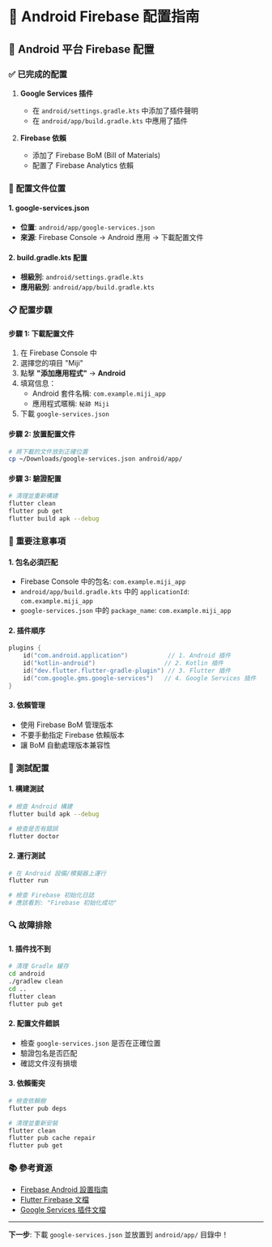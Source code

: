 # 🤖 Android Firebase 配置指南

## 📱 Android 平台 Firebase 配置

### ✅ **已完成的配置**

1. **Google Services 插件**
   - 在 `android/settings.gradle.kts` 中添加了插件聲明
   - 在 `android/app/build.gradle.kts` 中應用了插件

2. **Firebase 依賴**
   - 添加了 Firebase BoM (Bill of Materials)
   - 配置了 Firebase Analytics 依賴

### 🔧 **配置文件位置**

#### 1. **google-services.json**
- **位置**: `android/app/google-services.json`
- **來源**: Firebase Console → Android 應用 → 下載配置文件

#### 2. **build.gradle.kts 配置**
- **根級別**: `android/settings.gradle.kts`
- **應用級別**: `android/app/build.gradle.kts`

### 📋 **配置步驟**

#### 步驟 1: 下載配置文件
1. 在 Firebase Console 中
2. 選擇您的項目 "Miji"
3. 點擊 **"添加應用程式"** → **Android**
4. 填寫信息：
   - Android 套件名稱: `com.example.miji_app`
   - 應用程式暱稱: `秘跡 Miji`
5. 下載 `google-services.json`

#### 步驟 2: 放置配置文件
```bash
# 將下載的文件放到正確位置
cp ~/Downloads/google-services.json android/app/
```

#### 步驟 3: 驗證配置
```bash
# 清理並重新構建
flutter clean
flutter pub get
flutter build apk --debug
```

### 🚨 **重要注意事項**

#### 1. **包名必須匹配**
- Firebase Console 中的包名: `com.example.miji_app`
- `android/app/build.gradle.kts` 中的 `applicationId`: `com.example.miji_app`
- `google-services.json` 中的 `package_name`: `com.example.miji_app`

#### 2. **插件順序**
```kotlin
plugins {
    id("com.android.application")           // 1. Android 插件
    id("kotlin-android")                   // 2. Kotlin 插件
    id("dev.flutter.flutter-gradle-plugin") // 3. Flutter 插件
    id("com.google.gms.google-services")   // 4. Google Services 插件
}
```

#### 3. **依賴管理**
- 使用 Firebase BoM 管理版本
- 不要手動指定 Firebase 依賴版本
- 讓 BoM 自動處理版本兼容性

### 🧪 **測試配置**

#### 1. **構建測試**
```bash
# 檢查 Android 構建
flutter build apk --debug

# 檢查是否有錯誤
flutter doctor
```

#### 2. **運行測試**
```bash
# 在 Android 設備/模擬器上運行
flutter run

# 檢查 Firebase 初始化日誌
# 應該看到: "Firebase 初始化成功"
```

### 🔍 **故障排除**

#### 1. **插件找不到**
```bash
# 清理 Gradle 緩存
cd android
./gradlew clean
cd ..
flutter clean
flutter pub get
```

#### 2. **配置文件錯誤**
- 檢查 `google-services.json` 是否在正確位置
- 驗證包名是否匹配
- 確認文件沒有損壞

#### 3. **依賴衝突**
```bash
# 檢查依賴樹
flutter pub deps

# 清理並重新安裝
flutter clean
flutter pub cache repair
flutter pub get
```

### 📚 **參考資源**

- [Firebase Android 設置指南](https://firebase.google.com/docs/android/setup)
- [Flutter Firebase 文檔](https://firebase.flutter.dev/docs/overview/)
- [Google Services 插件文檔](https://developers.google.com/android/guides/google-services-plugin)

---

**下一步**: 下載 `google-services.json` 並放置到 `android/app/` 目錄中！

